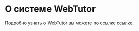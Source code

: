 # О системе WebTutor

Подробно узнать о WebTutor вы можете по ссылке [ссылке](http://websoft.ru/db/wb/root_id/webtutor/doc.html).


